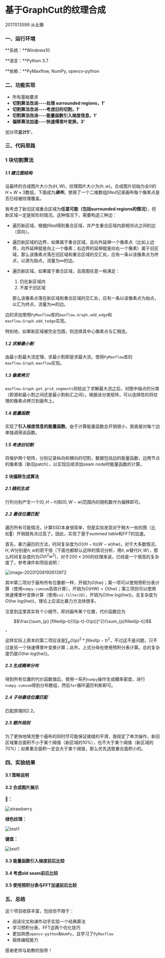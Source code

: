 # 基于GraphCut的纹理合成

2017013599 从业臻

### 一、运行环境

**系统：**Windows10

**语言：**Python 3.7

**依赖：**PyMaxflow, NumPy, opencv-python

### 二、功能实现

- 所有基础要求
- **切割算法改进----处理 surrounded regions，1'**
- **切割算法改进----考虑旧的切割，1'**
- **切割算法改进----能量函数引入梯度信息，1'**
- **偏移算法加速----快速傅里叶变换，3'**

加分项**总计5'**。

### 三、代码思路

### 1 块切割算法

##### 1.1 建立图结构

设最终的合成图片大小为$(H, W)$，纹理图片大小为$(h,w)$。合成图片初始为全0的$H\times W \times 3$数组，下面成为***画布***。使用了一个二维数组$filled$记录画布每个像素点是否已经被纹理覆盖。

我考虑了新旧区域重合区域为**任意可能（包括surrounded regions的情况）**，但新区域一定是矩形的情况。这种情况下，需要构造三种边：

- 遍历新区域，根据$filled$得到重合区域，并产生重合区域内部相邻点之间的边（双向）。

- 遍历新区域的边界，如果属于重合区域，且向外延伸一个像素点（比如上边界，向外延伸就是向上一个像素；右边界的延伸就是向右一个像素）属于旧区域，那么该像素点落在旧区域和重合区域的交汇处，应有一条以该像素点为终点，以源为始点，流量为$\infty$的边。

- 遍历新区域，如果属于重合区域，且周围任意一格满足：

  1. 仍在新区域内
  2. 不属于旧区域

  那么该像素点落在新区域和重合区域的交汇处，应有一条以该像素点为始点，以汇为终点，流量为$\infty$的边。

边的添加使用`PyMaxflow`库的`maxflow.Graph.add_edge`和`maxflow.Graph.add_tedge`实现。

特别地，如果新区域被完全包围，则选择其中心像素点与汇相连。

##### 1.2 求解最小割

由最小割最大流定理，求最小割即是求最大流，使用`PyMaxflow`库的`maxflow.Graph.maxflow`实现。

##### 1.3 像素拷贝

`maxflow.Graph.get_grid_segments`则给出了求解最大流之后，对图中端点的分类（即源和最小割之间还是最小割和汇之间）。根据该分类矩阵，可以选择性的将纹理的像素点拷贝到画布上。

##### 1.4 能量函数

实现了**引入梯度信息的能量函数**。由于计算能量函数总开销很小，我直接对每个边单独调用该函数。

##### 1.5 考虑旧切割

将维护两个矩阵，分别记录纵向和横向的切割，数据包括边的能量函数，边两节点的像素值（新旧patch），以实现后续添加seam node时能量函数的计算。

#### 2 块偏移生成算法

##### 2.1 随机生成

行列分别产生一个$[0, H-h]$和$[0,W-w]$范围内的随机数作为偏移即可。

##### 2.2 最佳位置匹配

遍历所有可能情况，计算SSD本身很简单，但是实验发现对于稍大一些的图（比如🍓）开销就有点过高了。因此，实现了基于$summed~table$和$FFT$的加速。

首先，暴力遍历的方法，时间复杂度为$O((H-h)(W-w)hw)$，对于大多数情况，$H,W$分别是$h,w$的若干倍（下面也都默认这样的情况分析，用$h,w$替代$H, W$），那么时间复杂度约为$O(h^2w^2)$，对于$200\times200$的纹理来说，已经是一个很高的复杂度了。参考课件和项目说明：

![image-20201208192613972](C:\Users\13731\AppData\Roaming\Typora\typora-user-images\image-20201208192613972.png)

其中第二项对于画布所有位置都一样，开销为$O(hw)$；第一项可以使用预积分表计算（使用`numpy.cumsum`高效计算），开销为$O(HW)=O(hw)$；第三项则可以使用快速傅里叶变换计算（使用`cv2.filter2D`），开销为$O(hw~log(hw))$。总复杂度为$O(hw~log(hw))$，理论上应该比暴力方法快很多。

注意到这里其实有个小细节，即对画布某个位置，代价函数应为

$$\frac{\sum_{p} [filled(p-t)((I(p-t)-O(p))]^2}{\sum_{p}filled(p-t)}$$，

这样实际上原本的第二项应该是$\sum_p O(p)^2*filled(p-t)^2$，不过这不是问题，只不过是另一个快速傅里叶变换计算；此外，上式分母也使用预积分表计算。总的复杂度仍是$O(hw~log(hw))$。

##### 2.3 生成概率分布

得到所有位置的代价函数值后，使用一系列`numpy`操作生成概率密度，进行`numpy.cumsum`得到分布数组，然后`for`循环遍历判断即可。

##### 2.4 子块最佳位置匹配

匹配原理同2.2。

##### 2.5 额外规则

为了更快地填充整个画布的同时尽可能保证接缝的平滑，我规定了单次操作，新旧区域重合面积不小于某个阈值（新区域的10%），也不大于某个阈值（新区域的70%）；如果重合面积一定会大于某个阈值，那么优先选取重合面积小的。

### 四、实验结果

#### 3.1 策略说明

#### 3.2 合成图片展示

**🍓：**

![strawberry](res\strawberry.jpg)

**绿色纹理：**

![test1](res\green.jpg)

**键盘：**

![test1](res\keyboard.jpg)

#### 3.3 能量函数引入梯度前后比较

#### 3.4 考虑old seam前后比较



#### 3.5 使用预积分表与FFT加速前后比较

### 五、总结

这个项目收获丰富，包括但不限于：

- 阅读论文和课件动手实现一个经典算法
- 学习预积分表、FFT这两个优化技巧
- 更加熟悉`opencv-python`&`NumPy`，且学习了`PyMaxflow`
- 锻炼编程能力

感谢老师与助教的指导！



